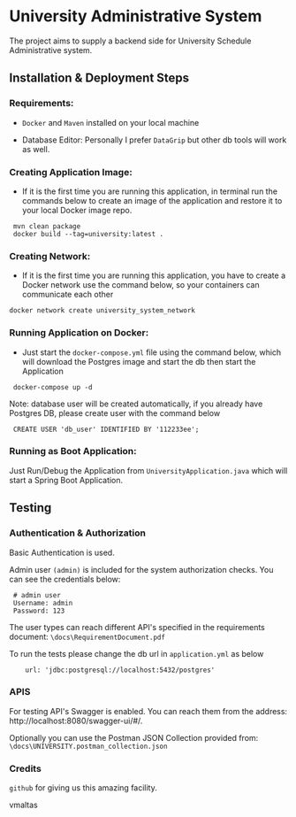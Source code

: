 # University Administrative System

The project aims to supply a backend side for University Schedule Administrative system.

## Installation & Deployment Steps

### Requirements:

* `Docker` and `Maven` installed on your local machine

* Database Editor: Personally I prefer `DataGrip` but other db tools will work as well.

### Creating Application Image:

* If it is the first time you are running this application, in terminal run the commands below to create an image of the
  application and restore it to your local Docker image repo.

```shell script
 mvn clean package
 docker build --tag=university:latest .
```

### Creating Network:

* If it is the first time you are running this application, you have to create a Docker network use the command below,
  so your containers can communicate each other

```shell script
docker network create university_system_network
```

### Running Application on Docker:

* Just start the `docker-compose.yml` file using the command below, which will download the Postgres image and start the
  db then start the Application

```shell script
 docker-compose up -d
```

Note: database user will be created automatically, if you already have Postgres DB, please create user with the command
below

```shell script
 CREATE USER 'db_user' IDENTIFIED BY '112233ee';
```

### Running as Boot Application:

Just Run/Debug the Application from `UniversityApplication.java` which will start a Spring Boot Application.

## Testing

### Authentication & Authorization

Basic Authentication is used.

Admin user `(admin)` is included for the system authorization checks. You can see the credentials below:

```shell script
 # admin user
 Username: admin
 Password: 123

```

The user types can reach different API's specified in the requirements document: `\docs\RequirementDocument.pdf`

To run the tests please change the db url in `application.yml` as below

```shell script
    url: 'jdbc:postgresql://localhost:5432/postgres'
```

### APIS

For testing API's Swagger is enabled. You can reach them from the address: http://localhost:8080/swagger-ui/#/.

Optionally you can use the Postman JSON Collection provided from: `\docs\UNIVERSITY.postman_collection.json`

### Credits

`github` for giving us this amazing facility.

vmaltas
